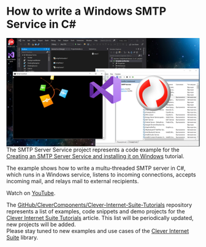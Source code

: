 # How to write a Windows SMTP Service in C#

<img align="left" src="Image\SmtpService-Social.jpg"/>

The SMTP Server Service project represents a code example for the [Creating an SMTP Server Service and installing it on Windows](https://www.clevercomponents.com/portal/kb/a158/how-to-write-a-windows-smtp-service-in-c.aspx) tutorial.   

The example shows how to write a multu-threaded SMTP server in C#, which runs in a Windows service, listens to incoming connections, accepts incoming mail, and relays mail to external recipients.

Watch on [YouTube](https://youtu.be/CAGcA9vG9W8).

The [GitHub/CleverComponents/Clever-Internet-Suite-Tutorials](https://github.com/CleverComponents/Clever-Internet-Suite-Tutorials) repository represents a list of examples, code snippets and demo projects for the [Clever Internet Suite Tutorials](https://www.clevercomponents.com/articles/article035/) article. This list will be periodically updated, new projects will be added.   
Please stay tuned to new examples and use cases of the [Clever Internet Suite](https://www.clevercomponents.com/products/inetsuite/) library.
